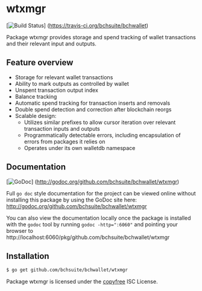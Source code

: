 wtxmgr
======

[![Build Status](https://travis-ci.org/bchsuite/bchwallet.png?branch=master)]
(https://travis-ci.org/bchsuite/bchwallet)

Package wtxmgr provides storage and spend tracking of wallet transactions and
their relevant input and outputs.

## Feature overview

- Storage for relevant wallet transactions
- Ability to mark outputs as controlled by wallet
- Unspent transaction output index
- Balance tracking
- Automatic spend tracking for transaction inserts and removals
- Double spend detection and correction after blockchain reorgs
- Scalable design:
  - Utilizes similar prefixes to allow cursor iteration over relevant transaction
    inputs and outputs
  - Programmatically detectable errors, including encapsulation of errors from
    packages it relies on
  - Operates under its own walletdb namespace
    
## Documentation

[![GoDoc](https://godoc.org/github.com/bchsuite/bchwallet/wtxmgr?status.png)]
(http://godoc.org/github.com/bchsuite/bchwallet/wtxmgr)

Full `go doc` style documentation for the project can be viewed online without
installing this package by using the GoDoc site here:
http://godoc.org/github.com/bchsuite/bchwallet/wtxmgr

You can also view the documentation locally once the package is installed with
the `godoc` tool by running `godoc -http=":6060"` and pointing your browser to
http://localhost:6060/pkg/github.com/bchsuite/bchwallet/wtxmgr

## Installation

```bash
$ go get github.com/bchsuite/bchwallet/wtxmgr
```

Package wtxmgr is licensed under the [copyfree](http://copyfree.org) ISC
License.
